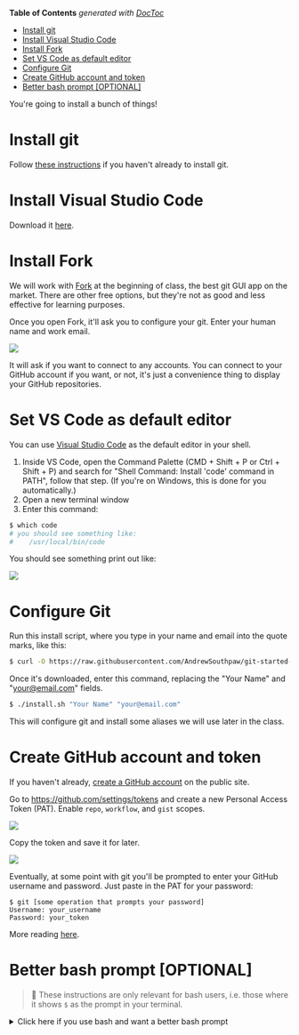 <!-- START doctoc generated TOC please keep comment here to allow auto update -->
<!-- DON'T EDIT THIS SECTION, INSTEAD RE-RUN doctoc TO UPDATE -->
**Table of Contents**  *generated with [DocToc](https://github.com/thlorenz/doctoc)*

- [Install git](#install-git)
- [Install Visual Studio Code](#install-visual-studio-code)
- [Install Fork](#install-fork)
- [Set VS Code as default editor](#set-vs-code-as-default-editor)
- [Configure Git](#configure-git)
- [Create GitHub account and token](#create-github-account-and-token)
- [Better bash prompt [OPTIONAL]](#better-bash-prompt-optional)

<!-- END doctoc generated TOC please keep comment here to allow auto update -->

You're going to install a bunch of things!

# Install git

Follow [these instructions](./installGit.md) if you haven't already to install git.

# Install Visual Studio Code

Download it [here](https://code.visualstudio.com/).

# Install Fork

We will work with [Fork](https://git-fork.com/) at the beginning of class, the best git GUI app on the market. There are other free options, but they're not as good and less effective for learning purposes.

Once you open Fork, it'll ask you to configure your git. Enter your human name and work email.

![](https://i.imgur.com/QVl97Cr.png)

It will ask if you want to connect to any accounts. You can connect to your GitHub account if you want, or not, it's just a convenience thing to display your GitHub repositories.

# Set VS Code as default editor

You can use [Visual Studio Code](https://code.visualstudio.com/) as the default editor in your shell.

1. Inside VS Code, open the Command Palette (CMD + Shift + P or Ctrl + Shift + P) and search for "Shell Command: Install 'code' command in PATH", follow that step. (If you're on Windows, this is done for you automatically.)
2. Open a new terminal window 
3. Enter this command:

```bash
$ which code
# you should see something like:
#    /usr/local/bin/code
```

You should see something print out like:

![](https://i.imgur.com/AjGSSZw.png)

# Configure Git

Run this install script, where you type in your name and email into the quote marks, like this:

```bash
$ curl -O https://raw.githubusercontent.com/AndrewSouthpaw/git-started-workshop/main/01_installation/install.sh && chmod +x ./install.sh
```

Once it's downloaded, enter this command, replacing the "Your Name" and "your@email.com" fields.

```bash
$ ./install.sh "Your Name" "your@email.com"
```

This will configure git and install some aliases we will use later in the class.

# Create GitHub account and token

If you haven't already, [create a GitHub account](http://github.com/) on the public site.

Go to https://github.com/settings/tokens and create a new Personal Access Token (PAT). Enable `repo`, `workflow`, and `gist` scopes.

![](https://i.imgur.com/rRiOsc5.jpg)

Copy the token and save it for later.

![](https://i.imgur.com/OufPcd2.jpg)

Eventually, at some point with git you'll be prompted to enter your GitHub username and password. Just paste in the PAT for your password:

```
$ git [some operation that prompts your password]
Username: your_username
Password: your_token
```

More reading [here](https://docs.github.com/en/github/authenticating-to-github/keeping-your-account-and-data-secure/creating-a-personal-access-token).

# Better bash prompt [OPTIONAL]

> 🛑 These instructions are only relevant for bash users, i.e. those where it shows `$` as the prompt in your terminal.

<details><summary>Click here if you use bash and want a better bash prompt</summary>

Download `.bash_prompt` and move it to your `~` directory (these directions will clobber your old bash prompt, so make a copy of it):

```bash
$ cd ~
$ mv .bash_prompt .bash_prompt.bak # do this if you have a current bash_prompt you want to
                                   # save; typically you don't need to if you're new to bash
$ git clone https://github.com/AndrewSouthpaw/git-started-workshop.git
$ cd git-started-workshop/01_installation
$ cp .bash_prompt ~
```

Open up a new bash shell and voilá. This is adapted from a [particularly famous dotfile](https://github.com/necolas/dotfiles/blob/master/shell/bash_prompt), tweaked so you don't need to download other customizations upon which the original dotfile depends.

</details>